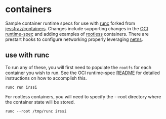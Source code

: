 # containers

Sample container runtime specs for use with [runc] forked from
[jessfraz/containers].  Changes include supporting changes in the
[OCI runtime-spec] and adding examples of [rootless] containers. There
are prestart hooks to configure networking properly leveraging [netns]. 

## use with runc
To run any of these, you will first need to populate the `rootfs` for each
container you wish to run. See the OCI runtime-spec [README] for detailed
instructions on how to accomplish this.

```
runc run irssi
```

For rootless containers, you will need to specify the --root directory where the
container state will be stored.
```
runc --root /tmp/runc irssi
```

[runc]:https://github.com/opencontainers/runc
[jessfraz/containers]:https://github.com/jessfraz/containers
[OCI runtime-spec]:https://github.com/opencontainers/runtime-spec
[rootless]:https://www.cyphar.com/blog/post/rootless-containers-with-runc
[README]:https://github.com/opencontainers/runtime-spec/README.md
[netns]:https://github.com/jessfraz/netns

